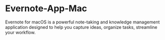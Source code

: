 # Evernote-App-Mac
Evernote for macOS is a powerful note-taking and knowledge management application designed to help you capture ideas, organize tasks, streamline your workflow.
